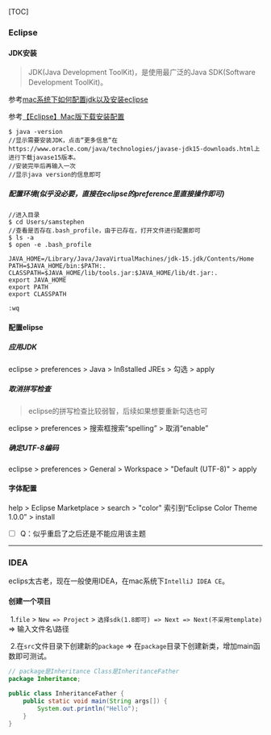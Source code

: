 [TOC]

### Eclipse

#### JDK安装

> JDK(Java Development ToolKit)，是使用最广泛的Java SDK(Software Development ToolKit)。

参考[mac系统下如何配置jdk以及安装eclipse](https://blog.csdn.net/weixin_40318474/article/details/82455833)

参考[【Eclipse】Mac版下载安装配置](https://blog.csdn.net/hutuyaoniexi/article/details/94300592)

```shell
$ java -version
//显示需要安装JDK，点击“更多信息“在https://www.oracle.com/java/technologies/javase-jdk15-downloads.html上进行下载javase15版本。
//安装完毕后再输入一次
//显示java version的信息即可
```

##### 配置环境(似乎没必要，直接在eclipse的preference里直接操作即可)

```shell
//进入目录
$ cd Users/samstephen 
//查看是否存在.bash_profile，由于已存在，打开文件进行配置即可
$ ls -a
$ open -e .bash_profile
```

```shell
JAVA_HOME=/Library/Java/JavaVirtualMachines/jdk-15.jdk/Contents/Home
PATH=$JAVA_HOME/bin:$PATH:.
CLASSPATH=$JAVA_HOME/lib/tools.jar:$JAVA_HOME/lib/dt.jar:.
export JAVA_HOME
export PATH
export CLASSPATH
```

```shell
:wq
```

#### 配置elipse

##### 应用JDK

eclipse > preferences > Java > Inßstalled JREs > 勾选 > apply

##### 取消拼写检查

> eclipse的拼写检查比较弱智，后续如果想要重新勾选也可

eclipse > preferences > 搜索框搜索“spelling” > 取消“enable”

##### 确定UTF-8编码

eclipse > preferences > General > Workspace > "Default (UTF-8)" > apply

#### 字体配置

help > Eclipse Marketplace > search > "color" 索引到“Eclipse Color Theme 1.0.0” > install

- [ ] Q：似乎重启了之后还是不能应用该主题

****

### IDEA

​	eclips太古老，现在一般使用IDEA，在mac系统下`IntelliJ IDEA CE`。

#### 创建一个项目

​	1.`file` > `New => Project` > `选择sdk(1.8即可) => Next => Next(不采用template)` => 输入文件名\路径

​	2.在`src`文件目录下创建新的`package` => 在`package`目录下创建新类，增加main函数即可测试。

```java
// package是Inheritance Class是InheritanceFather
package Inheritance;

public class InheritanceFather {
    public static void main(String args[]) {
        System.out.println("Hello");
    }
}
```

